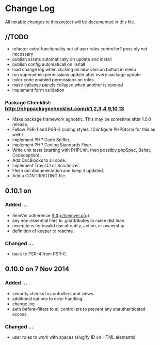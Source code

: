 # Change Log
All notable changes to this project will be documented in this file.

## //TODO
- refactor extra functionality out of user roles controller? possibly not necessary
- publish assets automatically on update and install
- publish config automaticall on install
- load change log when clicking on new version button in menu
- run superadmin permissions update after every package update
- color code enabled permissions on roles
- make callapse panels collapse when another is opened
- implement form validation

### Package Checklist: http://phppackagechecklist.com/#1,2,3,4,9,10,13
- Make package framework agnostic. This may be sometime after 1.0.0 release.
- Follow PSR-1 and PSR-2 coding styles. (Configure PHPStorm for this as well.)
- Implement PHP Code Sniffer.
- Implement PHP Coding Standards Fixer.
- Write unit tests (starting with PHPUnit, then possibly phpSpec, Behat, Codeception).
- Add DocBlocks to all code.
- Implement TravisCI or Scrutinizer.
- Flesh out documentation and keep it updated.
- Add a CONTRIBUTING file.

## 0.10.1 on
### Added ...
- SemVer adherence (http://semver.org).
- any non-essential files to .gitattributes to make dist lean.
- exceptions for invalid use of entity, action, or ownership.
- definition of keeper to readme.

### Changed ...
- back to PSR-4 from PSR-0.

## 0.10.0 on 7 Nov 2014
### Added ...
- security checks to controllers and views.
- additional options to error handling.
- change log.
- auth before-filters to all controllers to prevent any unauthenticated access.

### Changed ...
- user roles to work with spaces (slugify ID on HTML elements)
